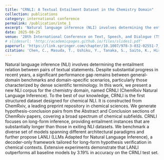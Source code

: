 ```yaml
---
title: "CRNLI: A Textual Entailment Dataset in the Chemistry Domain"
collection: publications
category: international conference
permalink: /publication/inte_1
excerpt: 'Natural language inference (NLI) involves determining the entailment relation between pairs of textual statements...'
date: 2025-08-25
venue: '28th International Conference on Text, Speech, and Dialogue (TSD2025)'
# slidesurl: 'http://academicpages.github.io/files/slides1.pdf'
paperurl: 'https://link.springer.com/chapter/10.1007/978-3-032-02551-7_9'
citation: 'Chen, C., Masuda, T., Ushiku, Y., Tanaka, S., Saito, K., Hirakawa, T., Yamashita, T., & Fujiyoshi, H. (2025). CRNLI: A Textual Entailment Dataset in the Chemistry Domain. International Conference on Text, Speech and Dialogue.'
---
```


Natural language inference (NLI) involves determining the entailment relation between pairs of textual statements. Despite substantial progress in recent years, a significant performance gap remains between general-domain benchmarks and domain-specific scenarios, particularly those characterized by dense scientific terminology. In this work, we present a new NLI corpus for the chemistry domain, named CRNLI (ChemRxiv Natural Language Inference). To the best of our knowledge, CRNLI is the first structured dataset designed for chemical NLI. It is constructed from ChemRxiv, a leading preprint repository in chemical sciences. We generate hypothesis-conclusion pairs from the Abstract and Conclusion sections of ChemRxiv papers, covering a broad spectrum of chemical subfields. CRNLI focuses on long-form inference, providing entailment instances that are substantially longer than those in exiting NLI datasets. We benchmark a diverse set of models spanning different architectural paradigms and further propose LANLI (LLMs Adapted for Natural Language Inference), a decoder-only framework tailored for long-form hypothesis verification in chemical contexts. Extensive experiments demonstrate that LANLI outperforms all baseline models by 3.19% in accuracy on the CRNLI test set.
